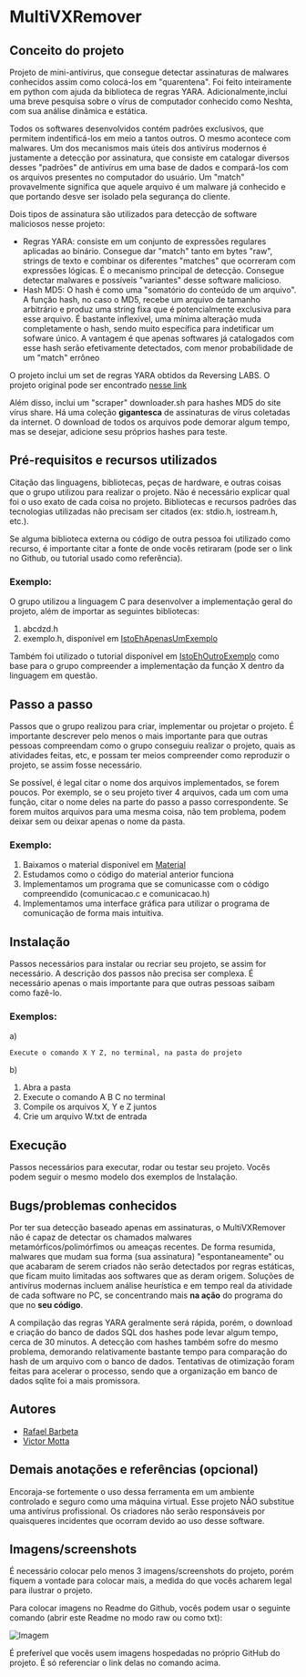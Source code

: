 # MultiVXRemover

## Conceito do projeto
Projeto de mini-antívirus, que consegue detectar assinaturas de malwares conhecidos assim como colocá-los em "quarentena". Foi feito inteiramente em python com ajuda da biblioteca de regras YARA. Adicionalmente,inclui uma breve pesquisa sobre o vírus de computador conhecido como Neshta, com sua análise dinâmica e estática.

Todos os softwares desenvolvidos contém padrões exclusivos, que permitem indentificá-los em meio a tantos outros. O mesmo acontece com malwares. Um dos mecanismos mais úteis dos antivírus modernos é justamente a detecção por assinatura, que consiste em catalogar diversos desses "padrões" de antivírus em uma base de dados e compará-los com os arquivos presentes no computador do usuário. Um "match" provavelmente significa que aquele arquivo é um malware já conhecido e que portando desve ser isolado pela segurança do cliente.

Dois tipos de assinatura são utilizados para detecção de software maliciosos nesse projeto:
* Regras YARA: consiste em um conjunto de expressões regulares aplicadas ao binário. Consegue dar "match" tanto em bytes "raw", strings de texto e combinar os diferentes "matches" que ocorreram com expressões lógicas. É o mecanismo principal de detecção. Consegue detectar malwares e possíveis "variantes" desse software malicioso. 
* Hash MD5: O hash é como uma "somatório do conteúdo de um arquivo". A função hash, no caso o MD5, recebe um arquivo de tamanho arbitrário e produz uma string fixa que é potencialmente exclusiva para esse arquivo. É bastante inflexível, uma mínima alteração muda completamente o hash, sendo muito específica para indetificar um sofware único. A vantagem é que apenas softwares já catalogados com esse hash serão efetivamente detectados, com menor probabilidade de um "match" errôneo

O projeto inclui um set de regras YARA obtidos da Reversing LABS. O projeto original pode ser encontrado [nesse link](https://github.com/reversinglabs/reversinglabs-yara-rules)

Além disso, inclui um "scraper" downloader.sh para hashes MD5 do site vírus share. Há uma coleção **gigantesca** de assinaturas de vírus coletadas da internet. O download de todos os arquivos pode demorar algum tempo, mas se desejar, adicione sesu próprios hashes para teste.
  
## Pré-requisitos e recursos utilizados
Citação das linguagens, bibliotecas, peças de hardware, e outras coisas que o grupo utilizou para realizar o projeto. Não é necessário explicar qual foi o uso exato de cada coisa no projeto. Bibliotecas e recursos padrões das tecnologias utilizadas não precisam ser citados (ex: stdio.h, iostream.h, etc.).

Se alguma biblioteca externa ou código de outra pessoa foi utilizado como recurso, é importante citar a fonte de onde vocês retiraram (pode ser o link no Github, ou tutorial usado como referência).

### Exemplo:

O grupo utilizou a linguagem C para desenvolver a implementação geral do projeto, além de importar as seguintes bibliotecas:
1. abcdzd.h
2. exemplo.h, disponível em [IstoEhApenasUmExemplo](https://github.com/istoehapenasumexemplo/minhabiblioteca)

Também foi utilizado o tutorial disponível em [IstoEhOutroExemplo](https://github.com/istoehoutroexemplo/oi) como base para o grupo compreender a implementação da função X dentro da linguagem em questão.
  
## Passo a passo
Passos que o grupo realizou para criar, implementar ou projetar o projeto. É importante descrever pelo menos o mais importante para que outras pessoas compreendam como o grupo conseguiu realizar o projeto, quais as atividades feitas, etc, e possam ter meios compreender como reproduzir o projeto, se assim fosse necessário.

Se possível, é legal citar o nome dos arquivos implementados, se forem poucos. Por exemplo, se o seu projeto tiver 4 arquivos, cada um com uma função, citar o nome deles na parte do passo a passo correspondente. Se forem muitos arquivos para uma mesma coisa, não tem problema, podem deixar sem ou deixar apenas o nome da pasta.

### Exemplo:

1. Baixamos o material disponível em [Material](https://materialdeexemplodohackerspace.com.br)
2. Estudamos como o código do material anterior funciona
3. Implementamos um programa que se comunicasse com o código compreendido (comunicacao.c e comunicacao.h)
4. Implementamos uma interface gráfica para utilizar o programa de comunicação de forma mais intuitiva.

## Instalação
Passos necessários para instalar ou recriar seu projeto, se assim for necessário. A descrição dos passos não precisa ser complexa. É necessário apenas o mais importante para que outras pessoas saibam como fazê-lo.

### Exemplos:
a)
  ```
  Execute o comando X Y Z, no terminal, na pasta do projeto
  ```
b)
  1. Abra a pasta 
  2. Execute o comando A B C no terminal
  3. Compile os arquivos X, Y e Z juntos
  4. Crie um arquivo W.txt de entrada

## Execução
Passos necessários para executar, rodar ou testar seu projeto. Vocês podem seguir o mesmo modelo dos exemplos de Instalação.

## Bugs/problemas conhecidos
Por ter sua detecção baseado apenas em assinaturas, o MultiVXRemover não é capaz de detectar os chamados malwares metamórficos/polimórfimos ou ameaças recentes. De forma resumida, malwares que mudam sua forma (sua assinatura) "espontaneamente" ou que acabaram de serem criados não serão detectados por regras estáticas, que ficam muito limitadas aos softwares que as deram origem. Soluções de antivírus modernas incluem análise heurística e em tempo real da atividade de cada software no PC, se concentrando mais **na ação** do programa do que no **seu código**. 

A compilação das regras YARA geralmente será rápida, porém, o download e criação do banco de dados SQL dos hashes pode levar algum tempo, cerca de 30 minutos. A detecção com hashes também sofre do mesmo problema, demorando relativamente bastante tempo para comparação do hash de um arquivo com o banco de dados. Tentativas de otimização foram feitas para acelerar o processo, sendo que a organização em banco de dados sqlite foi a mais promissora.

## Autores
* [Rafael Barbeta](https://github.com/rafaelbarbeta)
* [Victor Motta](https://github.com/maxproyt)

## Demais anotações e referências (opcional)
Encoraja-se fortemente o uso dessa ferramenta em um ambiente controlado e seguro como uma máquina virtual. Esse projeto NÃO substitue uma antivírus profissional. Os criadores não serão responsáveis por quaisqueres incidentes que ocorram devido ao uso desse software.

## Imagens/screenshots
É necessário colocar pelo menos 3 imagens/screenshots do projeto, porém fiquem a vontade para colocar mais, a medida do que vocês acharem legal para ilustrar o projeto.

Para colocar imagens no Readme do Github, vocês podem usar o seguinte comando (abrir este Readme no modo raw ou como txt):

![Imagem](https://github.com/hackoonspace/Hackoonspace-template/blob/master/exemplo.png)

É preferível que vocês usem imagens hospedadas no próprio GitHub do projeto. É só referenciar o link delas no comando acima.

